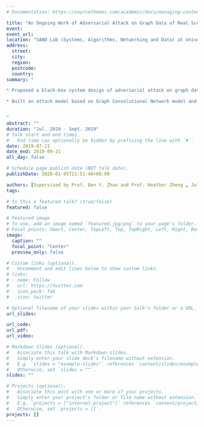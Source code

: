 ```yaml
---
# Documentation: https://sourcethemes.com/academic/docs/managing-content/

title: "An Ongoing Work of Adversarial Attack on Graph Data of Real Scenes"
event: 
event_url:
location: "SAND Lab (Systems, Algorithms, Networking and Data) at University of Chicago"
address:
  street:
  city:
  region:
  postcode:
  country:
summary: "

* Proposed a black-box system design of adversarial attack on graph data of real scenes (node classification task).

* Built an attack model based on Graph Convolutional Network model and implemented a similarity-based attack method. Implemented large-scale training (node sampling) on large-scale graph, e.g., Reddit dataset.


"
abstract: ""
duration: "Jul. 2019 - Sept. 2019"
# Talk start and end times.
#   End time can optionally be hidden by prefixing the line with `#`.
date: 2019-07-21
date_end: 2019-09-21
all_day: false

# Schedule page publish date (NOT talk date).
publishDate: 2020-01-05T21:51:46+08:00

authors: [Supervised by Prof. Ben Y. Zhao and Prof. Heather Zheng , Jul. 2019 - Sept. 2019]
tags: 

# Is this a featured talk? (true/false)
featured: false

# Featured image
# To use, add an image named `featured.jpg/png` to your page's folder. 
# Focal points: Smart, Center, TopLeft, Top, TopRight, Left, Right, BottomLeft, Bottom, BottomRight.
image:
  caption: ""
  focal_point: "Center"
  preview_only: false

# Custom links (optional).
#   Uncomment and edit lines below to show custom links.
# links:
# - name: Follow
#   url: https://twitter.com
#   icon_pack: fab
#   icon: twitter

# Optional filename of your slides within your talk's folder or a URL.
url_slides:

url_code:
url_pdf:
url_video:

# Markdown Slides (optional).
#   Associate this talk with Markdown slides.
#   Simply enter your slide deck's filename without extension.
#   E.g. `slides = "example-slides"` references `content/slides/example-slides.md`.
#   Otherwise, set `slides = ""`.
slides: ""

# Projects (optional).
#   Associate this post with one or more of your projects.
#   Simply enter your project's folder or file name without extension.
#   E.g. `projects = ["internal-project"]` references `content/project/deep-learning/index.md`.
#   Otherwise, set `projects = []`.
projects: []
---
```

